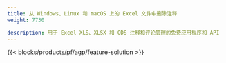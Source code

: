 ```yaml
---
title: 从 Windows、Linux 和 macOS 上的 Excel 文件中删除注释 
weight: 7730

description: 用于 Excel XLS、XLSX 和 ODS 注释和评论管理的免费应用程序和 API
---
```

{{< blocks/products/pf/agp/feature-solution >}} 

